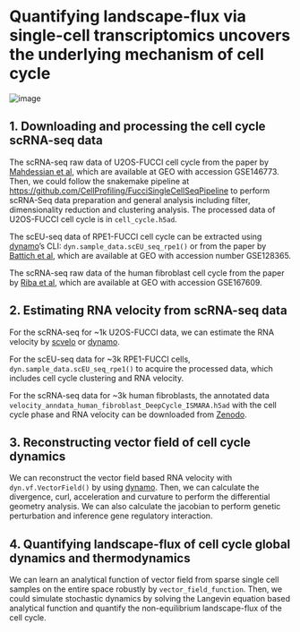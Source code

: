 # Quantifying landscape-flux via single-cell transcriptomics uncovers the underlying mechanism of cell cycle

![image](https://github.com/Zhu-1998/cellcycle/blob/main/Graphical-abstract.jpg)
## 1. Downloading and processing the cell cycle scRNA-seq data
The scRNA-seq raw data of U2OS-FUCCI cell cycle from the paper by [Mahdessian et al](https://doi.org/10.1038/s41586-021-03232-9), which are available at GEO with accession GSE146773. Then, we could follow the snakemake pipeline at https://github.com/CellProfiling/FucciSingleCellSeqPipeline to perform scRNA-Seq data preparation and general analysis including filter, dimensionality reduction and clustering analysis. The processed data of U2OS-FUCCI cell cycle is in `cell_cycle.h5ad`.

The scEU-seq data of RPE1-FUCCI cell cycle can be extracted using [dynamo](https://github.com/aristoteleo/dynamo-release)’s CLI: `dyn.sample_data.scEU_seq_rpe1()` or from the paper by [Battich et al](https://doi.org/10.1126/science.aax3072), which are available at GEO with accession number GSE128365.

The scRNA-seq raw data of the human fibroblast cell cycle from the paper by [Riba et al](https://doi.org/10.1038/s41467-022-30545-8), which are available at GEO with accession GSE167609. 

## 2. Estimating RNA velocity from scRNA-seq data
For the scRNA-seq for ~1k U2OS-FUCCI data, we can estimate the RNA velocity by [scvelo](https://github.com/theislab/scvelo) or [dynamo](https://github.com/aristoteleo/dynamo-release). 

For the scEU-seq data for ~3k RPE1-FUCCI cells, `dyn.sample_data.scEU_seq_rpe1()` to acquire the processed data, which includes cell cycle clustering and RNA velocity.

For the scRNA-seq data for ~3k human fibroblasts, the annotated data `velocity_anndata_human_fibroblast_DeepCycle_ISMARA.h5ad` with the cell cycle phase and RNA velocity can be downloaded from [Zenodo](https://zenodo.org/records/4719436).

## 3. Reconstructing vector field of cell cycle dynamics
We can reconstruct the vector field based RNA velocity with `dyn.vf.VectorField()` by using [dynamo](https://github.com/aristoteleo/dynamo-release). Then, we can calculate the divergence, curl, acceleration and curvature to perform the differential geometry analysis. We can also calculate the jacobian to perform genetic perturbation and inference gene regulatory interaction.

## 4. Quantifying landscape-flux of cell cycle global dynamics and thermodynamics
We can learn an analytical function of vector field from sparse single cell samples on the entire space robustly by `vector_field_function`. Then, we could simulate stochastic dynamics by solving the Langevin equation based analytical function and quantify the non-equilibrium landscape-flux of the cell cycle.



